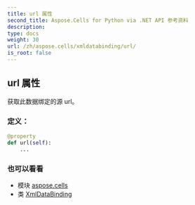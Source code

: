 ```yaml
---
title: url 属性
second_title: Aspose.Cells for Python via .NET API 参考资料
description:
type: docs
weight: 30
url: /zh/aspose.cells/xmldatabinding/url/
is_root: false
---
```

## url 属性

获取此数据绑定的源 url。
### 定义：
```python
@property
def url(self):
    ...
```

### 也可以看看
* 模块 [aspose.cells](../../)
* 类 [XmlDataBinding](/cells/python-net/zh/aspose.cells/xmldatabinding)
